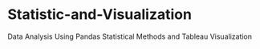 # Statistic-and-Visualization
Data Analysis Using Pandas Statistical Methods and Tableau Visualization
